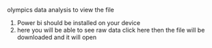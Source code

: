 olympics data analysis 
to view the file 
1) Power bi should be installed on your device
2) here you will be able to see raw data click here then the file will be downloaded and it will open
